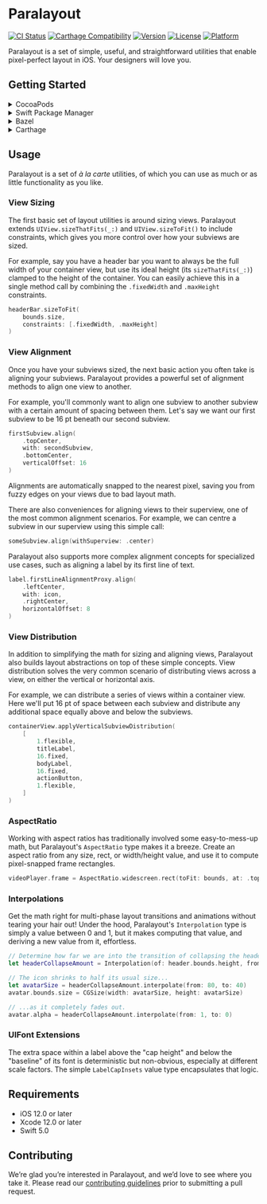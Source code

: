 # Paralayout

[![CI Status](https://img.shields.io/github/actions/workflow/status/square/paralayout/ci.yml?branch=master)](https://github.com/square/paralayout/actions?query=workflow%3ACI+branch%3Amaster)
[![Carthage Compatibility](https://img.shields.io/badge/carthage-✓-e2c245.svg)](https://github.com/Carthage/Carthage/)
[![Version](https://img.shields.io/cocoapods/v/Paralayout.svg)](http://cocoadocs.org/docsets/Paralayout)
[![License](https://img.shields.io/cocoapods/l/Paralayout.svg)](http://cocoadocs.org/docsets/Paralayout)
[![Platform](https://img.shields.io/cocoapods/p/Paralayout.svg)](http://cocoadocs.org/docsets/Paralayout)

Paralayout is a set of simple, useful, and straightforward utilities that enable pixel-perfect layout in iOS. Your designers will love you.


## Getting Started

<details>
<summary>CocoaPods</summary>

To install Paralayout via [CocoaPods](http://cocoapods.org), add the following to your `Podfile`:

```ruby
pod 'Paralayout'
```
</details>

<details>
<summary>Swift Package Manager</summary>

To install Paralayout via [Swift Package Manager](https://swift.org/package-manager/), add the following to your `Package.swift`:

```swift
dependencies: [
    .package(name: "Paralayout", url: "https://github.com/square/Paralayout.git", from: "1.0.0"),
]
```
</details>

<details>
<summary>Bazel</summary>

To install Paralayout via [Bazel](https://github.com/bazelbuild/bazel), add the following to your `MODULE.bazel`:

```starlark
bazel_dep(name = "paralayout", version = "1.0.0")
```
</details>

<details>
<summary>Carthage</summary>

To install Paralayout via [Carthage](https://github.com/Carthage/Carthage), add the following to your `Cartfile`:

```ogdl
github "Square/Paralayout"
```
</details>


## Usage

Paralayout is a set of *à la carte* utilities, of which you can use as much or as little functionality as you like.

### View Sizing

The first basic set of layout utilities is around sizing views. Paralayout extends `UIView.sizeThatFits(_:)` and `UIView.sizeToFit()` to include constraints, which gives you more control over how your subviews are sized.

For example, say you have a header bar you want to always be the full width of your container view, but use its ideal height (its `sizeThatFits(_:)`) clamped to the height of the container. You can easily achieve this in a single method call by combining the `.fixedWidth` and `.maxHeight` constraints.

```swift
headerBar.sizeToFit(
    bounds.size,
    constraints: [.fixedWidth, .maxHeight]
)
```

### View Alignment

Once you have your subviews sized, the next basic action you often take is aligning your subviews. Paralayout provides a powerful set of alignment methods to align one view to another.

For example, you'll commonly want to align one subview to another subview with a certain amount of spacing between them. Let's say we want our first subview to be 16 pt beneath our second subview.

```swift
firstSubview.align(
    .topCenter,
    with: secondSubview,
    .bottomCenter,
    verticalOffset: 16
)
```

Alignments are automatically snapped to the nearest pixel, saving you from fuzzy edges on your views due to bad layout math.

There are also conveniences for aligning views to their superview, one of the most common alignment scenarios. For example, we can centre a subview in our superview using this simple call:

```swift
someSubview.align(withSuperview: .center)
```

Paralayout also supports more complex alignment concepts for specialized use cases, such as aligning a label by its first line of text.

```swift
label.firstLineAlignmentProxy.align(
    .leftCenter,
    with: icon,
    .rightCenter,
    horizontalOffset: 8
)
```

### View Distribution

In addition to simplifying the math for sizing and aligning views, Paralayout also builds layout abstractions on top of these simple concepts. View distribution solves the very common scenario of distributing views across a view, on either the vertical or horizontal axis.

For example, we can distribute a series of views within a container view. Here we'll put 16 pt of space between each subview and distribute any additional space equally above and below the subviews.

```swift
containerView.applyVerticalSubviewDistribution(
    [
        1.flexible,
        titleLabel,
        16.fixed,
        bodyLabel,
        16.fixed,
        actionButton,
        1.flexible,
    ]
)
```

### AspectRatio

Working with aspect ratios has traditionally involved some easy-to-mess-up math, but Paralayout's `AspectRatio` type makes it a breeze. Create an aspect ratio from any size, rect, or width/height value, and use it to compute pixel-snapped frame rectangles.

```swift
videoPlayer.frame = AspectRatio.widescreen.rect(toFit: bounds, at: .topCenter, in: view)
```

### Interpolations

Get the math right for multi-phase layout transitions and animations without tearing your hair out! Under the hood, Paralayout's `Interpolation` type is simply a value between 0 and 1, but it makes computing that value, and deriving a new value from it, effortless.

```swift
// Determine how far we are into the transition of collapsing the header.
let headerCollapseAmount = Interpolation(of: header.bounds.height, from: maxHeaderHeight, to: minHeaderHeight)

// The icon shrinks to half its usual size...
let avatarSize = headerCollapseAmount.interpolate(from: 80, to: 40)
avatar.bounds.size = CGSize(width: avatarSize, height: avatarSize)

// ...as it completely fades out.
avatar.alpha = headerCollapseAmount.interpolate(from: 1, to: 0)
```

### UIFont Extensions

The extra space within a label above the "cap height" and below the "baseline" of its font is deterministic but non-obvious, especially at different scale factors. The simple `LabelCapInsets` value type encapsulates that logic.


## Requirements

* iOS 12.0 or later
* Xcode 12.0 or later
* Swift 5.0


## Contributing

We’re glad you’re interested in Paralayout, and we’d love to see where you take it. Please read our [contributing guidelines](Contributing.md) prior to submitting a pull request.
